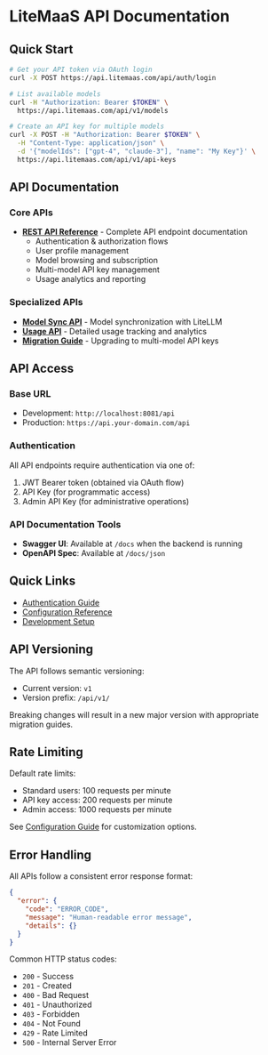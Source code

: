 # LiteMaaS API Documentation

## Quick Start

```bash
# Get your API token via OAuth login
curl -X POST https://api.litemaas.com/api/auth/login

# List available models
curl -H "Authorization: Bearer $TOKEN" \
  https://api.litemaas.com/api/v1/models

# Create an API key for multiple models
curl -X POST -H "Authorization: Bearer $TOKEN" \
  -H "Content-Type: application/json" \
  -d '{"modelIds": ["gpt-4", "claude-3"], "name": "My Key"}' \
  https://api.litemaas.com/api/v1/api-keys
```

## API Documentation

### Core APIs

- **[REST API Reference](rest-api.md)** - Complete API endpoint documentation
  - Authentication & authorization flows
  - User profile management
  - Model browsing and subscription
  - Multi-model API key management
  - Usage analytics and reporting

### Specialized APIs

- **[Model Sync API](model-sync-api.md)** - Model synchronization with LiteLLM
- **[Usage API](usage-api.md)** - Detailed usage tracking and analytics
- **[Migration Guide](api-migration-guide.md)** - Upgrading to multi-model API keys

## API Access

### Base URL

- Development: `http://localhost:8081/api`
- Production: `https://api.your-domain.com/api`

### Authentication

All API endpoints require authentication via one of:

1. JWT Bearer token (obtained via OAuth flow)
2. API Key (for programmatic access)
3. Admin API Key (for administrative operations)

### API Documentation Tools

- **Swagger UI**: Available at `/docs` when the backend is running
- **OpenAPI Spec**: Available at `/docs/json`

## Quick Links

- [Authentication Guide](../deployment/authentication.md)
- [Configuration Reference](../deployment/configuration.md)
- [Development Setup](../development/setup.md)

## API Versioning

The API follows semantic versioning:

- Current version: `v1`
- Version prefix: `/api/v1/`

Breaking changes will result in a new major version with appropriate migration guides.

## Rate Limiting

Default rate limits:

- Standard users: 100 requests per minute
- API key access: 200 requests per minute
- Admin access: 1000 requests per minute

See [Configuration Guide](../deployment/configuration.md#security--rate-limiting) for customization options.

## Error Handling

All APIs follow a consistent error response format:

```json
{
  "error": {
    "code": "ERROR_CODE",
    "message": "Human-readable error message",
    "details": {}
  }
}
```

Common HTTP status codes:

- `200` - Success
- `201` - Created
- `400` - Bad Request
- `401` - Unauthorized
- `403` - Forbidden
- `404` - Not Found
- `429` - Rate Limited
- `500` - Internal Server Error
